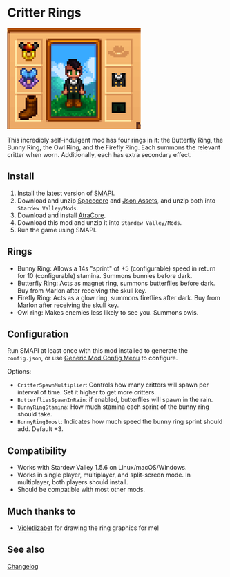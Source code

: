 Critter Rings
=================================

![Header image](docs/image.png)

This incredibly self-indulgent mod has four rings in it: the Butterfly Ring, the Bunny Ring, the Owl Ring, and the Firefly Ring. Each summons the relevant critter when worn. Additionally, each has extra secondary effect.

## Install

1. Install the latest version of [SMAPI](https://smapi.io).
2. Download and unzip [Spacecore](https://www.nexusmods.com/stardewvalley/mods/1348) and [Json Assets](https://www.nexusmods.com/stardewvalley/mods/1720), and unzip both into `Stardew Valley/Mods`.
2. Download and install [AtraCore](https://www.nexusmods.com/stardewvalley/mods/12932).
2. Download this mod and unzip it into `Stardew Valley/Mods`.
3. Run the game using SMAPI.

## Rings
* Bunny Ring: Allows a 14s "sprint" of +5 (configurable) speed in return for 10 (configurable) stamina. Summons bunnies before dark.
* Butterfly Ring: Acts as magnet ring, summons butterflies before dark. Buy from Marlon after receiving the skull key.
* Firefly Ring: Acts as a glow ring, summons fireflies after dark. Buy from Marlon after receiving the skull key.
* Owl ring: Makes enemies less likely to see you. Summons owls.

## Configuration
Run SMAPI at least once with this mod installed to generate the `config.json`, or use [Generic Mod Config Menu](https://www.nexusmods.com/stardewvalley/mods/5098) to configure.

Options:
* `CritterSpawnMultiplier`: Controls how many critters will spawn per interval of time. Set it higher to get more critters.
* `ButterfliesSpawnInRain`: if enabled, butterflies will spawn in the rain.
* `BunnyRingStamina`: How much stamina each sprint of the bunny ring should take.
* `BunnyRingBoost`: Indicates how much speed the bunny ring sprint should add. Default +3.

## Compatibility

* Works with Stardew Valley 1.5.6 on Linux/macOS/Windows.
* Works in single player, multiplayer, and split-screen mode. In multiplayer, both players should install.
* Should be compatible with most other mods.

## Much thanks to
* [Violetlizabet](https://www.nexusmods.com/stardewvalley/users/120958053) for drawing the ring graphics for me!

## See also

[Changelog](docs/changelog.md)
